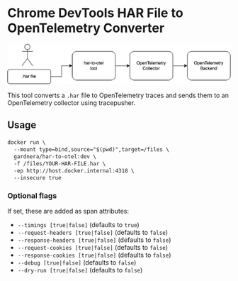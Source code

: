 # Chrome DevTools HAR File to OpenTelemetry Converter

![tracepusher HAR to OpenTelemetry Converter](assets/har-to-otel.jpg)

This tool converts a `.har` file to OpenTelemetry traces and sends them to an OpenTelemetry collector using tracepusher.

## Usage

```
docker run \
  --mount type=bind,source="$(pwd)",target=/files \
  gardnera/har-to-otel:dev \
  -f /files/YOUR-HAR-FILE.har \
  -ep http://host.docker.internal:4318 \
  --insecure true
```

### Optional flags

If set, these are added as span attributes:

- `--timings [true|false]` (defaults to `true`)
- `--request-headers [true|false]` (defaults to `false`)
- `--response-headers [true|false]` (defaults to `false`)
- `--request-cookies [true|false]` (defaults to `false`)
- `--response-cookies [true|false]` (defaults to `false`)
- `--debug [true|false]` (defaults to `false`)
- `--dry-run [true|false]` (defaults to `false`)
